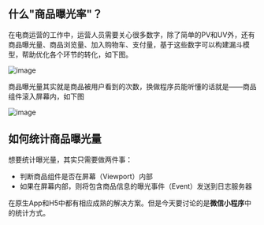 ## 什么"商品曝光率"？

在电商运营的工作中，运营人员需要关心很多数字，除了简单的PV和UV外，还有商品曝光量、商品浏览量、加入购物车、支付量，基于这些数字可以构建漏斗模型，帮助优化各个环节的转化，如下图。

![image](https://zens-pic.oss-cn-shenzhen.aliyuncs.com/static/gift/msc/funnel.png)

商品曝光量其实就是商品被用户看到的次数，换做程序员能听懂的话就是——商品组件滚入屏幕内，如下图

![image](https://zens-pic.oss-cn-shenzhen.aliyuncs.com/static/gift/msc/exposure.png)



## 如何统计商品曝光量

想要统计曝光量，其实只需要做两件事：

* 判断商品组件是否在屏幕（Viewport）内部
* 如果在屏幕内部，则将包含商品信息的曝光事件（Event）发送到日志服务器

在原生App和H5中都有相应成熟的解决方案。但是今天要讨论的是**微信小程序**中的统计方式。



